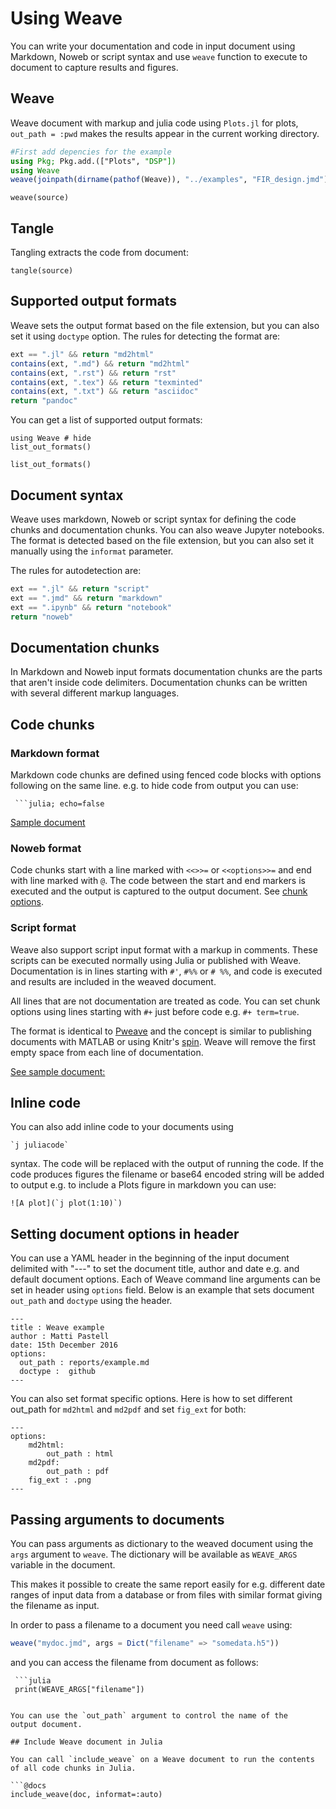 # Using Weave

You can write your documentation and code in input document using Markdown, Noweb or script
syntax and use `weave` function to execute to document to capture results and figures.

## Weave

Weave document with markup and julia code using `Plots.jl` for plots,
`out_path = :pwd` makes the results appear in the current working directory.

```julia
#First add depencies for the example
using Pkg; Pkg.add.(["Plots", "DSP"])
using Weave
weave(joinpath(dirname(pathof(Weave)), "../examples", "FIR_design.jmd"), out_path=:pwd)
```

```@docs
weave(source)
```

## Tangle

Tangling extracts the code from document:

```@docs
tangle(source)
```

## Supported output formats

Weave sets the output format based on the file extension, but you can also set
it using `doctype` option. The rules for detecting the format are:

```julia
ext == ".jl" && return "md2html"
contains(ext, ".md") && return "md2html"
contains(ext, ".rst") && return "rst"
contains(ext, ".tex") && return "texminted"
contains(ext, ".txt") && return "asciidoc"
return "pandoc"
```

You can get a list of supported output formats:

```@example
using Weave # hide
list_out_formats()
```

```@docs
list_out_formats()
```

## Document syntax

Weave uses markdown, Noweb or script syntax for defining the code chunks and
documentation chunks. You can also weave Jupyter notebooks. The format is detected based on the file extension, but you can also set it manually using the `informat` parameter.

The rules for autodetection are:

```julia
ext == ".jl" && return "script"
ext == ".jmd" && return "markdown"
ext == ".ipynb" && return "notebook"
return "noweb"
```

## Documentation chunks

In Markdown and Noweb input formats documentation chunks are the parts that aren't inside code delimiters. Documentation chunks can be written with several different markup languages.

## Code chunks

### Markdown format

Markdown code chunks are defined using fenced code blocks with options following on the same line. e.g. to hide code from output you can use:

` ```julia; echo=false`

[Sample document]( https://github.com/mpastell/Weave.jl/blob/master/examples/FIR_design.jmd)


### Noweb format

Code chunks start with a line marked with `<<>>=` or `<<options>>=` and end with line marked with `@`. The code between the start and end markers is executed and the output is captured to the output document. See [chunk options](../chunk_options/).


### Script format

Weave also support script input format with a markup in comments.
These scripts can be executed normally using Julia or published with
Weave.  Documentation is in lines starting with
`#'`, `#%%` or `# %%`, and code is executed and results are included
in the weaved document.

All lines that are not documentation are treated as code. You can set chunk options
using lines starting with `#+` just before code e.g. `#+ term=true`.

The format is identical to [Pweave](http://mpastell.com/pweave/pypublish.html)
and the concept is similar to publishing documents with MATLAB or
using Knitr's [spin](http://yihui.name/knitr/demo/stitch/).
Weave will remove the first empty space from each line of documentation.


[See sample document:](https://github.com/mpastell/Weave.jl/blob/master/examples/FIR_design.jl)

## Inline code

You can also add inline code to your documents using

```
`j juliacode`
```

syntax. The code will be replaced with the output of running the code.
If the code produces figures the filename or base64 encoded string will be
added to output e.g. to include a Plots figure in markdown you can use:

```
![A plot](`j plot(1:10)`)
```

## Setting document options in header

You can use a YAML header in the beginning of the input document delimited with "---" to set the document title, author and date e.g. and default document options. Each of Weave command line arguments can be set in header using `options` field. Below is an example that sets document `out_path` and `doctype` using the header.


```
---
title : Weave example
author : Matti Pastell
date: 15th December 2016
options:
  out_path : reports/example.md
  doctype :  github
---
```

You can also set format specific options. Here is how to set different out_path for `md2html` and `md2pdf` and set `fig_ext` for both:

```
---
options:
    md2html:
        out_path : html
    md2pdf:
        out_path : pdf
    fig_ext : .png
---
```

## Passing arguments to documents

You can pass arguments as dictionary to the weaved document using the `args` argument
to `weave`. The dictionary will be available as `WEAVE_ARGS` variable in the document.

This makes it possible to create the same report easily for e.g. different
date ranges of input data from a database or from files with similar format giving the
filename as input.

In order to pass a filename to a document you need call `weave` using:

```julia
weave("mydoc.jmd", args = Dict("filename" => "somedata.h5"))
```

and you can access the filename from document as follows:

```
 ```julia
 print(WEAVE_ARGS["filename"])
 ```
```

You can use the `out_path` argument to control the name of the
output document.

## Include Weave document in Julia

You can call `include_weave` on a Weave document to run the contents
of all code chunks in Julia.

```@docs
include_weave(doc, informat=:auto)
```
